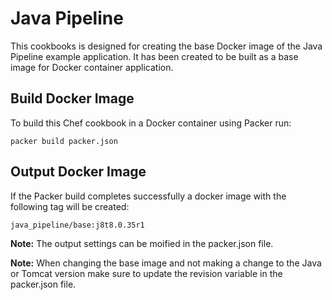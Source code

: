 # Java Pipeline

This cookbooks is designed for creating the base Docker image of the Java Pipeline example application. It has been created to be built as a base image for Docker container application.

## Build Docker Image

To build this Chef cookbook in a Docker container using Packer run:

```
packer build packer.json
```

## Output Docker Image

If the Packer build completes successfully a docker image with the following tag will be created:

```
java_pipeline/base:j8t8.0.35r1
```

**Note:** The output settings can be moified in the packer.json file.

**Note:** When changing the base image and not making a change to the Java or Tomcat version make sure to update the revision variable in the packer.json file.
